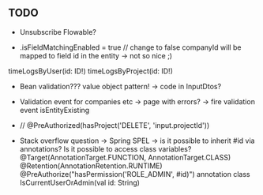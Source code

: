 ## TODO

+ Unsubscribe Flowable?

+ .isFieldMatchingEnabled = true // change to false  companyId will be mapped to field id in the entity -> not so nice ;)

timeLogsByUser(id: ID!)
timeLogsByProject(id: ID!)


+ Bean validation??? value object pattern! -> code in InputDtos?

+ Validation event for companies etc -> page with errors? -> fire validation event isEntityExisting

+   // @PreAuthorized(hasProject('DELETE', 'input.projectId'))

+ Stack overflow question -> Spring SPEL -> is it possible to inherit #id via annotations? Is it possible to access class variables?
@Target(AnnotationTarget.FUNCTION, AnnotationTarget.CLASS)
@Retention(AnnotationRetention.RUNTIME)
@PreAuthorize("hasPermission('ROLE_ADMIN', #id)")
annotation class IsCurrentUserOrAdmin(val id: String)